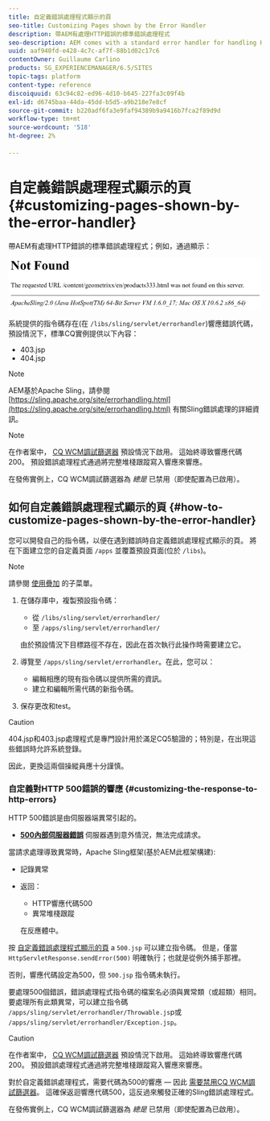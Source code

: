 ```yaml
---
title: 自定義錯誤處理程式顯示的頁
seo-title: Customizing Pages shown by the Error Handler
description: 帶AEM有處理HTTP錯誤的標準錯誤處理程式
seo-description: AEM comes with a standard error handler for handling HTTP errors
uuid: aaf940fd-e428-4c7c-af7f-88b1d02c17c6
contentOwner: Guillaume Carlino
products: SG_EXPERIENCEMANAGER/6.5/SITES
topic-tags: platform
content-type: reference
discoiquuid: 63c94c82-ed96-4d10-b645-227fa3c09f4b
exl-id: d6745baa-44da-45dd-b5d5-a9b218e7e8cf
source-git-commit: b220adf6fa3e9faf94389b9a9416b7fca2f89d9d
workflow-type: tm+mt
source-wordcount: '518'
ht-degree: 2%

---
```


# 自定義錯誤處理程式顯示的頁{#customizing-pages-shown-by-the-error-handler}

帶AEM有處理HTTP錯誤的標準錯誤處理程式；例如，通過顯示：

![chlimage_1-67](assets/chlimage_1-67a.png)

系統提供的指令碼存在(在 `/libs/sling/servlet/errorhandler`)響應錯誤代碼，預設情況下，標準CQ實例提供以下內容：

* 403.jsp
* 404.jsp

>[!NOTE]
>
>AEM基於Apache Sling，請參閱 [https://sling.apache.org/site/errorhandling.html](https://sling.apache.org/site/errorhandling.html) 有關Sling錯誤處理的詳細資訊。

>[!NOTE]
>
>在作者案中， [CQ WCM調試篩選器](/help/sites-deploying/osgi-configuration-settings.md) 預設情況下啟用。 這始終導致響應代碼200。 預設錯誤處理程式通過將完整堆棧跟蹤寫入響應來響應。
>
>在發佈實例上，CQ WCM調試篩選器為 *總是* 已禁用（即使配置為已啟用）。

## 如何自定義錯誤處理程式顯示的頁 {#how-to-customize-pages-shown-by-the-error-handler}

您可以開發自己的指令碼，以便在遇到錯誤時自定義錯誤處理程式顯示的頁。 將在下面建立您的自定義頁面 `/apps` 並覆蓋預設頁面(位於 `/libs`)。

>[!NOTE]
>
>請參閱 [使用疊加](/help/sites-developing/overlays.md) 的子菜單。

1. 在儲存庫中，複製預設指令碼：

   * 從 `/libs/sling/servlet/errorhandler/`
   * 至 `/apps/sling/servlet/errorhandler/`

   由於預設情況下目標路徑不存在，因此在首次執行此操作時需要建立它。

1. 導覽至 `/apps/sling/servlet/errorhandler`。在此，您可以：

   * 編輯相應的現有指令碼以提供所需的資訊。
   * 建立和編輯所需代碼的新指令碼。

1. 保存更改和test。

>[!CAUTION]
>
>404.jsp和403.jsp處理程式是專門設計用於滿足CQ5驗證的；特別是，在出現這些錯誤時允許系統登錄。
>
>因此，更換這兩個操縱員應十分謹慎。

### 自定義對HTTP 500錯誤的響應 {#customizing-the-response-to-http-errors}

HTTP 500錯誤是由伺服器端異常引起的。

* **[500內部伺服器錯誤](https://www.w3.org/Protocols/rfc2616/rfc2616-sec10.html)**
伺服器遇到意外情況，無法完成請求。

當請求處理導致異常時，Apache Sling框架(基於AEM此框架構建):

* 記錄異常
* 返回：

   * HTTP響應代碼500
   * 異常堆棧跟蹤

   在反應體中。

按 [自定義錯誤處理程式顯示的頁](#how-to-customize-pages-shown-by-the-error-handler) a `500.jsp` 可以建立指令碼。 但是，僅當 `HttpServletResponse.sendError(500)` 明確執行；也就是從例外捕手那裡。

否則，響應代碼設定為500，但 `500.jsp` 指令碼未執行。

要處理500個錯誤，錯誤處理程式指令碼的檔案名必須與異常類（或超類）相同。 要處理所有此類異常，可以建立指令碼 `/apps/sling/servlet/errorhandler/Throwable.js`p或 `/apps/sling/servlet/errorhandler/Exception.jsp`。

>[!CAUTION]
>
>在作者案中， [CQ WCM調試篩選器](/help/sites-deploying/osgi-configuration-settings.md) 預設情況下啟用。 這始終導致響應代碼200。 預設錯誤處理程式通過將完整堆棧跟蹤寫入響應來響應。
>
>對於自定義錯誤處理程式，需要代碼為500的響應 — 因此 [需要禁用CQ WCM調試篩選器](/help/sites-deploying/osgi-configuration-settings.md)。 這確保返迴響應代碼500，這反過來觸發正確的Sling錯誤處理程式。
>
>在發佈實例上，CQ WCM調試篩選器為 *總是* 已禁用（即使配置為已啟用）。
